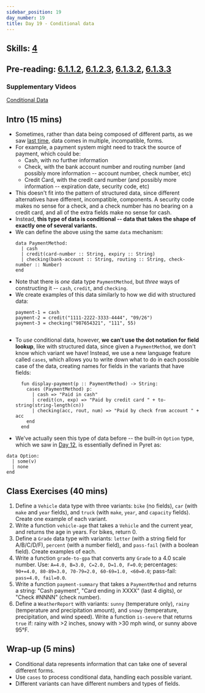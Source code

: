 ```yaml
---
sidebar_position: 19
day_number: 19
title: Day 19 - Conditional data
---
```


## Skills: [4](</skills/#(4)>)

## Pre-reading: [6.1.1.2](%7B%7BDCIC_DOMAIN%7D%7D/intro-struct-data.html#%28part._.A_.First_.Peek_at_.Conditional_.Data%29), [6.1.2.3](%7B%7BDCIC_DOMAIN%7D%7D/intro-struct-data.html#%28part._.Defining_and_.Creating_.Conditional_.Data%29), [6.1.3.2](%7B%7BDCIC_DOMAIN%7D%7D/intro-struct-data.html#%28part._telling-apart-variants%29), [6.1.3.3](%7B%7BDCIC_DOMAIN%7D%7D/intro-struct-data.html#%28part._process-fields-variants%29)

### Supplementary Videos

[Conditional Data](https://northeastern.hosted.panopto.com/Panopto/Pages/Viewer.aspx?id=34d508ed-bd5d-44fc-962e-b362017a413f)

## Intro (15 mins)

- Sometimes, rather than data being composed of different parts, as we saw [last
  time](/days/18), data comes in multiple, incompatible, forms.
- For example, a payment system might need to track the source of payment, which
  could be:
  - Cash, with no further information
  - Check, with the bank account number and routing number (and possibly more information -- account number, check number, etc)
  - Credit Card, with the credit card number (and possibly more information -- expiration date, security code, etc)
- This doesn't fit into the pattern of structured data, since different
  alternatives have different, incompatible, components. A security code makes
  no sense for a check, and a check number has no bearing on a credit card, and
  all of the extra fields make no sense for cash.
- Instead, **this type of data is conditional -- data that takes the shape of
  exactly one of several variants.**
- We can define the above using the same `data` mechanism:
  ```pyret
  data PaymentMethod:
    | cash
    | credit(card-number :: String, expiry :: String)
    | checking(bank-account :: String, routing :: String, check-number :: Number)
  end
  ```
- Note that there is _one_ data type `PaymentMethod`, but _three_ ways of
  constructing it -- `cash`, `credit`, and `checking`.
- We create examples of this data similarly to how we did with structured data:
  ```pyret
  payment-1 = cash
  payment-2 = credit("1111-2222-3333-4444", "09/26")
  payment-3 = checking("987654321", "111", 55)
  ```
  ```
  ```
- To _use_ conditional data, however, **we can't use the dot notation for field lookup**, like with structured data,
  since given a `PaymentMethod`, we don't know which variant we have! Instead, we use a
  new language feature called `cases`, which allows you to write down what to do in each possible case
  of the data, creating names for fields in the variants that have fields:
  ```pyret
    fun display-payment(p :: PaymentMethod) -> String:
      cases (PaymentMethod) p:
        | cash => "Paid in cash"
        | credit(cn, exp) => "Paid by credit card " + to-string(string-length(cn))
        | checking(acc, rout, num) => "Paid by check from account " + acc
      end
    end
  ```
- We've actually seen this type of data before -- the built-in `Option` type, which we saw in [Day 12](/days/12), is essentially defined in Pyret as:

```pyret
data Option:
  | some(v)
  | none
end
```

## Class Exercises (40 mins)

1. Define a `Vehicle` data type with three variants: `bike` (no fields), `car`
  (with `make` and `year` fields), and `truck` (with `make`, `year`, and
  `capacity` fields). Create one example of each variant.
1. Write a function `vehicle-age` that takes a `Vehicle` and the current year,
  and returns the age in years. For bikes, return 0.
1. Define a `Grade` data type with variants: `letter` (with a string field for
  A/B/C/D/F), `percent` (with a number field), and `pass-fail` (with a boolean
  field). Create examples of each.
1. Write a function `grade-to-gpa` that converts any `Grade` to a 4.0 scale
  number. Use: `A=4.0, B=3.0, C=2.0, D=1.0, F=0.0`; percentages: `90+=4.0, 80-89=3.0, 70-79=2.0, 60-69=1.0, <60=0.0`; pass-fail: `pass=4.0, fail=0.0`.
1. Write a function `payment-summary` that takes a `PaymentMethod` and returns a
  string: "Cash payment", "Card ending in XXXX" (last 4 digits), or "Check
  #NNNN" (check number).
1. Define a `WeatherReport` with variants: `sunny` (temperature only), `rainy`
  (temperature and precipitation amount), and `snowy` (temperature,
  precipitation, and wind speed). Write a function `is-severe` that returns
  `true` if: rainy with >2 inches, snowy with >30 mph wind, or sunny above 95°F.

## Wrap-up (5 mins)

- Conditional data represents information that can take one of several different forms.
- Use `cases` to process conditional data, handling each possible variant.
- Different variants can have different numbers and types of fields.
